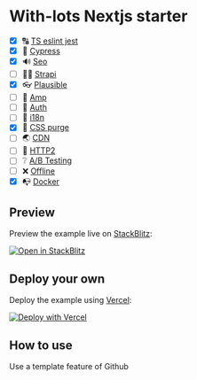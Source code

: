 # With-lots Nextjs starter

- [x] 🔠 [TS eslint jest](https://github.com/vercel/next.js/tree/canary/examples/with-typescript-eslint-jest)
- [x] 🌄 [Cypress](https://github.com/cypress-io/cypress-and-jest-typescript-example)
- [x] 🔊 [Seo](https://github.com/vercel/next.js/tree/canary/examples/with-next-seo)
- [ ] 🏃‍♂️ [Strapi](https://github.com/vercel/next.js/tree/canary/examples/cms-strapi)
- [x] 👓 [Plausible](https://github.com/vercel/next.js/tree/canary/examples/with-plausible)
- [ ] 🚩 [Amp](https://github.com/vercel/next.js/tree/canary/examples/amp)
- [ ] 🔐 [Auth](https://github.com/nextauthjs/next-auth-example)
- [ ] 🖤 [i18n](https://github.com/vercel/next.js/tree/canary/examples/with-i18n-next-intl)
- [x] 🐡 [CSS purge](https://purgecss.com/guides/next.html)
- [ ] 🌏 [CDN](https://nextjs.org/docs/api-reference/next.config.js/cdn-support-with-asset-prefix)
- [ ] 🎠 [HTTP2](https://github.com/vercel/next.js/tree/canary/examples/with-http2)
- [ ] ❔ [A/B Testing](https://github.com/vercel/next.js/tree/canary/examples/with-tesfy)
- [ ] ❌ [Offline](https://github.com/vercel/next.js/tree/canary/examples/with-next-offline)
- [x] 📭 [Docker](https://nextjs.org/docs/deployment#docker-image)

## Preview

Preview the example live on [StackBlitz](http://stackblitz.com/):

[![Open in StackBlitz](https://developer.stackblitz.com/img/open_in_stackblitz.svg)](https://stackblitz.com/github/dimkk/with-lots)

## Deploy your own

Deploy the example using [Vercel](https://vercel.com?utm_source=github&utm_medium=readme&utm_campaign=dimkk-with-lots):

[![Deploy with Vercel](https://vercel.com/button)](https://vercel.com/new/git/external?repository-url=https://github.com/dimkk/with-lots)

## How to use

Use a template feature of Github

